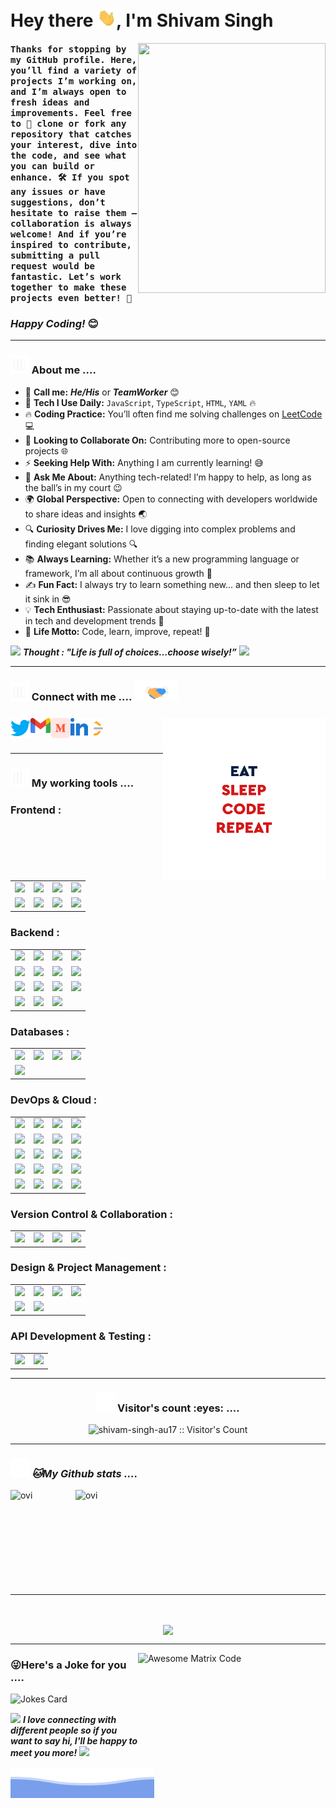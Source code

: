 <h1 align="left" >Hey there <img src="https://github.com/shivam-singh-au17/shivam-singh-au17/blob/main/Images/Hi.gif?raw=true" width="30" />, I'm Shivam Singh </h1>

<img src ="https://media.giphy.com/media/M9gbBd9nbDrOTu1Mqx/giphy.gif" align="right" width="300" height="400" />

<h4><samp><strong>Thanks for stopping by my GitHub profile. Here, you’ll find a variety of projects I’m working on, and I’m always open to fresh ideas and improvements. Feel free to 🌟 clone or fork any repository that catches your interest, dive into the code, and see what you can build or enhance. 🛠️ If you spot any issues or have suggestions, don’t hesitate to raise them – collaboration is always welcome! And if you’re inspired to contribute, submitting a pull request would be fantastic. Let’s work together to make these projects even better! 🚀</strong></samp></h4> 
<h3><i>Happy Coding!</i> 😊</h3>

<hr>

<h3><img src="https://github.com/shivam-singh-au17/shivam-singh-au17/blob/main/Images/line.gif?raw=true" width="30" />&nbsp;About me ....</h3>

- 🧠 **Call me:** ***He/His*** or ***TeamWorker*** 😊   
- 🤔 **Tech I Use Daily:** `JavaScript`, `TypeScript`, `HTML`, `YAML` 🔥  
- 🔥 **Coding Practice:** You’ll often find me solving challenges on [LeetCode](https://leetcode.com/shivam-singh-au17/) 💻   
- 🌱 **Looking to Collaborate On:** Contributing more to open-source projects 🌐  
- ⚡ **Seeking Help With:** Anything I am currently learning! 😅  
- 💬 **Ask Me About:** Anything tech-related! I’m happy to help, as long as the ball’s in my court 😉  
- 🌍 **Global Perspective:** Open to connecting with developers worldwide to share ideas and insights 🌏  
- 🔍 **Curiosity Drives Me:** I love digging into complex problems and finding elegant solutions 🔍
- 📚 **Always Learning:** Whether it’s a new programming language or framework, I’m all about continuous growth 🥰 
- ✍️ **Fun Fact:** I always try to learn something new... and then sleep to let it sink in 😎
- 💡 **Tech Enthusiast:** Passionate about staying up-to-date with the latest in tech and development trends 🔧 
- 🚀 **Life Motto:** Code, learn, improve, repeat! 🔄  

 <img src="https://media.giphy.com/media/gH3LO09IOiZIqePwv9/giphy.gif" width="50" /> <b><i align="center">Thought : "Life is full of choices…choose wisely!”</i></b> <img src="https://media.giphy.com/media/qjqUcgIyRjsl2/giphy.gif" width="50" />

 <hr>

<h3><img src="https://github.com/shivam-singh-au17/shivam-singh-au17/blob/main/Images/line.gif?raw=true" width="30" />&nbsp;Connect with me .... <img src="https://github.com/shivam-singh-au17/shivam-singh-au17/blob/main/Images/handshake.gif?raw=true" width="70" /><h3>

<p>
   <a href="https://twitter.com/SHIVAMSINGH4458">
    <img align="left" src="https://raw.githubusercontent.com/shivam-singh-au17/shivam-singh-au17/5604a09025392c73fc35b8589807b82c3b585d17/Images/twitter.svg" width="32px"  />
  </a>
  <a href="mailto:shivamsingh4458@gmail.com">
    <img align="left" src="https://github.com/shivam-singh-au17/shivam-singh-au17/blob/main/Images/mail.png?raw=true" width="32px"  />
  </a>
 <a href="https://medium.com/@shivamsingh4458">
    <img align="left" src="https://raw.githubusercontent.com/shivam-singh-au17/shivam-singh-au17/5604a09025392c73fc35b8589807b82c3b585d17/Images/medium.svg" width="32px"  />
  </a>
  <a href="https://www.linkedin.com/in/shivam-singh-05050a1a0/">
    <img align="left" src="https://raw.githubusercontent.com/shivam-singh-au17/shivam-singh-au17/5604a09025392c73fc35b8589807b82c3b585d17/Images/linked-in-alt.svg" width="28px" />
  </a>
  <a href="https://leetcode.com/shivam-singh-au17/">
    <img align="left" src="https://github.com/shivam-singh-au17/shivam-singh-au17/blob/main/Images/leetcode.png?raw=true" width="24px"  />
  </a>
</p>

<img src ="https://github.com/shivam-singh-au17/shivam-singh-au17/blob/main/Images/imhd.gif?raw=true" align="right" width="260" height="260" />


<br>
<br>

 <hr>
 <h3><img src="https://github.com/shivam-singh-au17/shivam-singh-au17/blob/main/Images/line.gif?raw=true" width="30" />&nbsp;My working tools ....</h3>
<p >
 
### Frontend :
<table>
  <tr>
    <td><img src="https://img.shields.io/badge/html5%20-%23e34f26.svg?&style=for-the-badge&logo=html5&logoColor=white" /></td>
    <td><img src="https://img.shields.io/badge/css3%20-%231572B6.svg?&style=for-the-badge&logo=css3&logoColor=white" /></td>
    <td><img src="https://img.shields.io/badge/javascript%20-%23F7DF1E.svg?&style=for-the-badge&logo=javascript&logoColor=white" /></td>
    <td><img src="https://img.shields.io/badge/typescript%20-%23007ACC.svg?&style=for-the-badge&logo=typescript&logoColor=white" /></td>
  </tr>
  <tr>
    <td><img src="https://img.shields.io/badge/react%20-%2361DAFB.svg?&style=for-the-badge&logo=react&logoColor=black" /></td>
    <td><img src="https://img.shields.io/badge/Bootstrap%20-%237952B3.svg?&style=for-the-badge&logo=Bootstrap&logoColor=white" /></td>
    <td><img src="https://img.shields.io/badge/Sass%20-%23CC6699.svg?&style=for-the-badge&logo=Sass&logoColor=white" /></td>
    <td><img src="https://img.shields.io/badge/Redux.js%20-%23593D88.svg?&style=for-the-badge&logo=Redux&logoColor=white" /></td>
  </tr>
</table>

### Backend :
<table>
  <tr>
    <td><img src="https://img.shields.io/badge/Node.js%20-%23339933.svg?&style=for-the-badge&logo=Node.js&logoColor=white" /></td>
    <td><img src="https://img.shields.io/badge/NestJS%20-%23E0234E.svg?&style=for-the-badge&logo=NestJS&logoColor=white" /></td>
    <td><img src="https://img.shields.io/badge/GraphQL%20-%E10098.svg?&style=for-the-badge&logo=GraphQL&logoColor=white" /></td>
    <td><img src="https://img.shields.io/badge/Apollo%20GraphQL%20-%233E88FF.svg?&style=for-the-badge&logo=Apollo%20GraphQL&logoColor=white" /></td>
  </tr>
  <tr>
    <td><img src="https://img.shields.io/badge/AdonisJs%20-%234284F4.svg?&style=for-the-badge&logo=AdonisJs&logoColor=white" /></td>
    <td><img src="https://img.shields.io/badge/python%20-%233776AB.svg?&style=for-the-badge&logo=python&logoColor=white" /></td>
    <td><img src="https://img.shields.io/badge/Embedded%20JavaScript%20(EJS)%20-%2309B1B1.svg?&style=for-the-badge&logo=EJS&logoColor=white" /></td>
    <td><img src="https://img.shields.io/badge/Socket.io%20-%233E5B99.svg?&style=for-the-badge&logo=Socket.io&logoColor=white" /></td>
  </tr>
  <tr>
    <td><img src="https://img.shields.io/badge/RabbitMQ%20-%23FF6600.svg?&style=for-the-badge&logo=RabbitMQ&logoColor=white" /></td>
    <td><img src="https://img.shields.io/badge/Swagger%20-%2385EA2D.svg?&style=for-the-badge&logo=Swagger&logoColor=black" /></td>
    <td><img src="https://img.shields.io/badge/Cron%20-%234B5D8C.svg?&style=for-the-badge&logo=cron&logoColor=white" /></td>
    <td><img src="https://img.shields.io/badge/Sequelize%20-%234B3B8C.svg?&style=for-the-badge&logo=Sequelize&logoColor=white" /></td>
  </tr>
  <tr>
   <td><img src="https://img.shields.io/badge/express.js-%23404d59.svg?&style=for-the-badge&logo=express&logoColor=%2361DAFB" /></td>
   <td><img src="https://img.shields.io/badge/joi-%233C873A.svg?&style=for-the-badge&logo=node.js&logoColor=white" /></td>
   <td><img src="https://img.shields.io/badge/mongoose-%23880000.svg?&style=for-the-badge&logo=mongodb&logoColor=white" /></td>
  </tr>
</table>

### Databases :
<table>
  <tr>
    <td><img src="https://img.shields.io/badge/MongoDB%20-%2347A248.svg?&style=for-the-badge&logo=MongoDB&logoColor=white" /></td>
    <td><img src="https://img.shields.io/badge/PostgreSQL%20-%23336791.svg?&style=for-the-badge&logo=PostgreSQL&logoColor=white" /></td>
    <td><img src="https://img.shields.io/badge/MySQL%20-%234479A1.svg?&style=for-the-badge&logo=MySQL&logoColor=white" /></td>
    <td><img src="https://img.shields.io/badge/Redis%20-%23DC382D.svg?&style=for-the-badge&logo=Redis&logoColor=white" /></td>
  </tr>
  <tr>
    <td><img src="https://img.shields.io/badge/Amazon%20DynamoDB%20-%23231F20.svg?&style=for-the-badge&logo=Amazon%20DynamoDB&logoColor=white" /></td>
  </tr>
</table>

### DevOps & Cloud :
<table>
  <tr>
    <td><img src="https://img.shields.io/badge/AWS%20-%23232F3E.svg?&style=for-the-badge&logo=AWS&logoColor=white" /></td>
    <td><img src="https://img.shields.io/badge/Amazon%20EC2%20-%23232F3E.svg?&style=for-the-badge&logo=Amazon%20EC2&logoColor=white" /></td>
    <td><img src="https://img.shields.io/badge/AWS%20Lambda%20-%234B3B8C.svg?&style=for-the-badge&logo=AWS%20Lambda&logoColor=white" /></td>
    <td><img src="https://img.shields.io/badge/Amazon%20S3%20-%234B8BBE.svg?&style=for-the-badge&logo=Amazon%20S3&logoColor=white" /></td>
  </tr>
  <tr>
    <td><img src="https://img.shields.io/badge/AWS%20CodeBuild%20-%23F9C24D.svg?&style=for-the-badge&logo=AWS%20CodeBuild&logoColor=white" /></td>
    <td><img src="https://img.shields.io/badge/AWS%20CodePipeline%20-%23E7B94A.svg?&style=for-the-badge&logo=AWS%20CodePipeline&logoColor=white" /></td>
    <td><img src="https://img.shields.io/badge/AWS%20CodeDeploy%20-%234D8D8F.svg?&style=for-the-badge&logo=AWS%20CodeDeploy&logoColor=white" /></td>
    <td><img src="https://img.shields.io/badge/AWS%20SES%20-%23E88D6B.svg?&style=for-the-badge&logo=AWS%20SES&logoColor=white" /></td>
  </tr>
  <tr>
    <td><img src="https://img.shields.io/badge/Amazon%20SQS%20-%230B6F99.svg?&style=for-the-badge&logo=Amazon%20SQS&logoColor=white" /></td>
    <td><img src="https://img.shields.io/badge/Amazon%20Elastic%20Beanstalk%20-%230F9D58.svg?&style=for-the-badge&logo=Amazon%20Elastic%20Beanstalk&logoColor=white" /></td>
    <td><img src="https://img.shields.io/badge/Amazon%20Cognito%20-%23018F74.svg?&style=for-the-badge&logo=Amazon%20Cognito&logoColor=white" /></td>
    <td><img src="https://img.shields.io/badge/AWS%20IAM%20-%23F8C146.svg?&style=for-the-badge&logo=AWS%20IAM&logoColor=white" /></td>
  </tr>
  <tr>
    <td><img src="https://img.shields.io/badge/Docker%20-%232496ED.svg?&style=for-the-badge&logo=Docker&logoColor=white" /></td>
    <td><img src="https://img.shields.io/badge/Kubernetes%20-%23326CE5.svg?&style=for-the-badge&logo=Kubernetes&logoColor=white" /></td>
    <td><img src="https://img.shields.io/badge/Serverless%20-%23FD5750.svg?&style=for-the-badge&logo=Serverless&logoColor=white" /></td>
    <td><img src="https://img.shields.io/badge/Heroku%20-%23430098.svg?&style=for-the-badge&logo=Heroku&logoColor=white" /></td>
  </tr>
  <tr>
    <td><img src="https://img.shields.io/badge/Nginx%20-%23009639.svg?&style=for-the-badge&logo=Nginx&logoColor=white" /></td>
    <td><img src="https://img.shields.io/badge/Netlify%20-%2300C7B7.svg?&style=for-the-badge&logo=Netlify&logoColor=white" /></td>
    <td><img src="https://img.shields.io/badge/Vercel%20-%23000000.svg?&style=for-the-badge&logo=Vercel&logoColor=white" /></td>
    <td><img src="https://img.shields.io/badge/aws%20sns-%23FF9900.svg?&style=for-the-badge&logo=amazon-aws&logoColor=white" /></td>
  </tr>
</table>

### Version Control & Collaboration :
<table>
  <tr>
    <td><img src="https://img.shields.io/badge/Git%20-%23F05033.svg?&style=for-the-badge&logo=Git&logoColor=white" /></td>
    <td><img src="https://img.shields.io/badge/GitHub%20-%23181717.svg?&style=for-the-badge&logo=GitHub&logoColor=white" /></td>
    <td><img src="https://img.shields.io/badge/GitLab%20-%23FC6D26.svg?&style=for-the-badge&logo=GitLab&logoColor=white" /></td>
    <td><img src="https://img.shields.io/badge/BitBucket%20-%2300538A.svg?&style=for-the-badge&logo=BitBucket&logoColor=white" /></td>
  </tr>
</table>

### Design & Project Management :
<table>
   <tr>
    <td><img src="https://img.shields.io/badge/Confluence%20-%23172BF4.svg?&style=for-the-badge&logo=Confluence&logoColor=white" /></td>
    <td><img src="https://img.shields.io/badge/Asana%20-%23FC636B.svg?&style=for-the-badge&logo=Asana&logoColor=white" /></td>
    <td><img src="https://img.shields.io/badge/Miro%20-%23008FFE.svg?&style=for-the-badge&logo=Miro&logoColor=white" /></td>
    <td><img src="https://img.shields.io/badge/Linear%20-%23E2335D.svg?&style=for-the-badge&logo=Linear&logoColor=white" /></td>
  </tr>
  <tr>
    <td><img src="https://img.shields.io/badge/Figma%20-%23F24E1E.svg?&style=for-the-badge&logo=Figma&logoColor=white" /></td>
    <td><img src="https://img.shields.io/badge/Jira%20-%230052CC.svg?&style=for-the-badge&logo=Jira&logoColor=white" /></td>
  </tr>
</table>

### API Development & Testing :
<table>
  <tr>
    <td><img src="https://img.shields.io/badge/Postman%20-%23FF6C37.svg?&style=for-the-badge&logo=Postman&logoColor=white" /></td>
    <td><img src="https://img.shields.io/badge/jest-%23C21325.svg?&style=for-the-badge&logo=jest&logoColor=white" /></td>
  </tr>
</table>


</p>
<hr>


<h3 align="center"><img src="https://github.com/shivam-singh-au17/shivam-singh-au17/blob/main/Images/upline.gif?raw=true" width="30" alt="Git"/>&nbsp;Visitor's count :eyes: ....</h3>

<p align="center"><img src="https://profile-counter.glitch.me/{shivam-singh-au17}/count.svg" alt="shivam-singh-au17 :: Visitor's Count" /></p>

<hr>



<h3><p align="left"> <img src="https://github.com/shivam-singh-au17/shivam-singh-au17/blob/main/Images/upline.gif?raw=true" width="30" alt="Git"/>&nbsp;<i><b>🐱My Github stats ....</b></i> </p></h3>

<p>
<a href="https://github.com/shivam-singh-au17"><span>
<img align="left" src="https://github-readme-stats.vercel.app/api/top-langs?username=shivam-singh-au17&show_icons=true&locale=en&layout=compact&theme=chartreuse-dark" alt="ovi"/>
<img align="right" src="https://github-readme-stats.vercel.app/api?username=shivam-singh-au17&show_icons=true&locale=en&theme=chartreuse-dark" alt="ovi" width="400px"/>
</span></a> </p>

<br/><br/><br/><br/><br/><br/><br/><br/><br/>
<hr clear="both">
 <br/>
<p align="center">
<a href="https://github.com/shivam-singh-au17"><span>
<img align="center" src="https://github-profile-summary-cards.vercel.app/api/cards/profile-details?username=shivam-singh-au17&theme=dracula" />
</span></a> </p>

<hr clear="both">

<img src = 'https://github.com/MarikIshtar007/MarikIshtar007/blob/master/images/matrix.gif' alt = 'Awesome Matrix Code' align='right' height=180px width="300px"/>

### 😜Here's a Joke for you ....
<img src="https://readme-jokes.vercel.app/api" alt="Jokes Card" />

<img src="https://media.giphy.com/media/LnQjpWaON8nhr21vNW/giphy.gif" width="60"> <em><b>**I love connecting with different people</b> so if you want to say <b>hi, I'll be happy to meet you more!**</b></em> <img src="https://media.giphy.com/media/7j2hfyeVcDtf2/giphy.gif" width="50" />
  
![](https://github.com/amandewatnitrr/amandewatnitrr/blob/main/imgs/bottom_header.svg)
